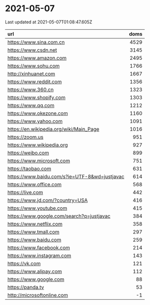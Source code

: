# 2021-05-07

<!-- BEGIN -->
Last updated at 2021-05-07T01:08:47.605Z

url | doms
:- | -:
https://www.sina.com.cn | 4529
https://www.csdn.net | 3145
https://www.amazon.com | 2495
https://www.sohu.com | 1766
http://xinhuanet.com | 1667
https://www.reddit.com | 1356
https://www.360.cn | 1323
https://www.shopify.com | 1303
https://www.qq.com | 1212
https://www.okezone.com | 1160
https://www.yahoo.com | 1091
https://en.wikipedia.org/wiki/Main_Page | 1016
https://zoom.us | 951
https://www.wikipedia.org | 927
https://weibo.com | 899
https://www.microsoft.com | 751
https://taobao.com | 631
https://www.baidu.com/s?ie=UTF-8&wd=justjavac | 614
https://www.office.com | 568
https://live.com | 442
https://www.jd.com/?country=USA | 416
https://www.youtube.com | 415
https://www.google.com/search?q=justjavac | 384
https://www.netflix.com | 358
https://www.tmall.com | 297
https://www.baidu.com | 259
https://www.facebook.com | 214
https://www.instagram.com | 143
https://vk.com | 121
https://www.alipay.com | 112
https://www.google.com | 88
https://panda.tv | 53
http://microsoftonline.com | -1
<!-- END -->
